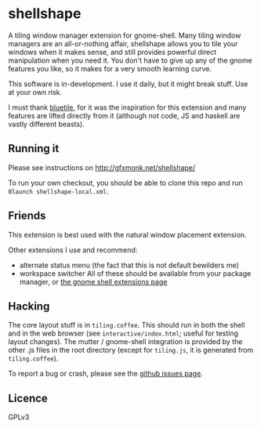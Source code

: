 # shellshape
A tiling window manager extension for gnome-shell. Many tiling window managers are an all-or-nothing affair, shellshape allows you to tile your windows when it makes sense, and still provides powerful direct manipulation when you need it. You don't have to give up any of the gnome features you like, so it makes for a very smooth learning curve.

This software is in-development. I use it daily, but it might break stuff. Use at your own risk.

I must thank [bluetile][bluetile], for it was the inspiration for this extension and many features are lifted directly from it (although not code, JS and haskell are vastly different beasts).

## Running it
Please see instructions on <http://gfxmonk.net/shellshape/>

To run your own checkout, you should be able to clone this repo and run `0launch shellshape-local.xml`.

## Friends
This extension is best used with the natural window placement extension.

Other extensions I use and recommend:
 - alternate status menu (the fact that this is not default bewilders me)
 - workspace switcher
All of these should be available from your package manager, or [the gnome shell extensions page](https://live.gnome.org/GnomeShell/Extensions)

## Hacking
The core layout stuff is in `tiling.coffee`. This should run in both the shell and in the web browser (see `interactive/index.html`; useful for testing layout changes). The mutter / gnome-shell integration is provided by the other .js files in the root directory (except for `tiling.js`, it is generated from `tiling.coffee`).

To report a bug or crash, please see the [github issues page](https://github.com/gfxmonk/shellshape/issues).

## Licence
GPLv3

[bluetile]: http://bluetile.org/
